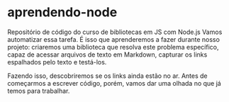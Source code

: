 # aprendendo-node
Repositório de código do curso de bibliotecas em JS com Node.js
Vamos automatizar essa tarefa. É isso que aprenderemos a fazer durante nosso projeto: criaremos uma biblioteca que resolva este problema específico, capaz de acessar arquivos de texto em Markdown, capturar os links espalhados pelo texto e testá-los.

Fazendo isso, descobriremos se os links ainda estão no ar. Antes de começarmos a escrever código, porém, vamos dar uma olhada no que já temos para trabalhar.
